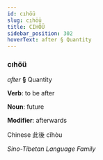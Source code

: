 ```yaml
---
id: cıhöü
slug: cıhöü
title: CIHÖÜ
sidebar_position: 302
hoverText: after § Quantity
---
```


### cıhöü

*after* **§** Quantity

**Verb**: to be after

**Noun**: future

**Modifier**: afterwards

Chinese 此後 cǐhòu 

*Sino-Tibetan Language Family*